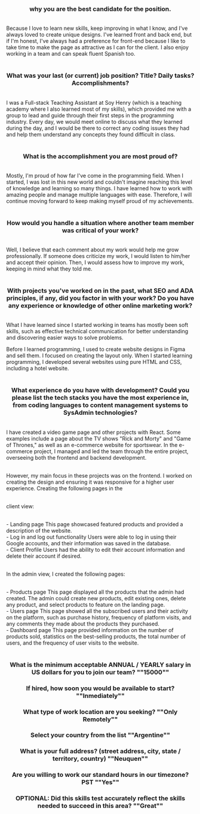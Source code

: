 <h3 align="center">why you are the best candidate for the position.</h3>

<br>
Because I love to learn new skills, keep improving in what I know, and I've always loved to create unique designs. I've learned front and back end, but if I'm honest, I've always had a preference for front-end because I like to take time to make the page as attractive as I can for the client. I also enjoy working in a team and can speak fluent Spanish too.
<br><br>


<h3 align="center">What was your last (or current) job position? Title? Daily tasks? Accomplishments?</h3>

<br>
I was a Full-stack Teaching Assistant at Soy Henry (which is a teaching academy where I also learned most of my skills), which provided me with a group to lead and guide through their first steps in the programming industry. Every day, we would meet online to discuss what they learned during the day, and I would be there to correct any coding issues they had and help them understand any concepts they found difficult in class.
<br><br>


<h3 align="center">What is the accomplishment you are most proud of?</h3>

<br>
Mostly, I'm proud of how far I've come in the programming field. When I started, I was lost in this new world and couldn't imagine reaching this level of knowledge and learning so many things. I have learned how to work with amazing people and manage multiple languages with ease. Therefore, I will continue moving forward to keep making myself proud of my achievements.
<br><br>


<h3 align="center">How would you handle a situation where another team member was critical of your work?</h3>

<br>
Well, I believe that each comment about my work would help me grow professionally. If someone does criticize my work, I would listen to him/her and accept their opinion. Then, I would assess how to improve my work, keeping in mind what they told me.
<br><br>


<h3 align="center">With projects you've worked on in the past, what SEO and ADA principles, if any, did you factor in with your work? Do you have any experience or knowledge of other online marketing work?</h3>


<br>
What I have learned since I started working in teams has mostly been soft skills, such as effective technical communication for better understanding and discovering easier ways to solve problems.
<br>

Before I learned programming, I used to create website designs in Figma and sell them. I focused on creating the layout only. When I started learning programming, I developed several websites using pure HTML and CSS, including a hotel website.
<br><br>


<h3 align="center">What experience do you have with development? Could you please list the tech stacks you have the most experience in, from coding languages to content management systems to SysAdmin technologies?</h3>


<br>
I have created a video game page and other projects with React. Some examples include a page about the TV shows "Rick and Morty" and "Game of Thrones," as well as an e-commerce website for sportswear. In the e-commerce project, I managed and led the team through the entire project, overseeing both the frontend and backend development.
<br><br>

However, my main focus in these projects was on the frontend. I worked on creating the design and ensuring it was responsive for a higher user experience. Creating the following pages in the 
<br><br>

client view:

<br>
- Landing page
This page showcased featured products and provided a description of the website.
<br>
- Log in and log out functionality
Users were able to log in using their Google accounts, and their information was saved in the database.
<br>
- Client Profile
Users had the ability to edit their account information and delete their account if desired.
<br><br>

In the admin view, I created the following pages:

<br>
- Products page
This page displayed all the products that the admin had created. The admin could create new products, edit existing ones, delete any product, and select products to feature on the landing page.
<br>
- Users page
This page showed all the subscribed users and their activity on the platform, such as purchase history, frequency of platform visits, and any comments they made about the products they purchased.
<br>
- Dashboard page
This page provided information on the number of products sold, statistics on the best-selling products, the total number of users, and the frequency of user visits to the website.
<br><br>


<h3 align="center">What is the minimum acceptable ANNUAL / YEARLY salary in US dollars for you to join our team? ""15000""</h3>
<h3 align="center">If hired, how soon you would be available to start? ""Inmediately""</h3>
<h3 align="center">What type of work location are you seeking? ""Only Remotely""</h3>
<h3 align="center">Select your country from the list ""Argentine""</h3>
<h3 align="center">What is your full address? (street address, city, state / territory, country) ""Neuquen""</h3>
<h3 align="center">Are you willing to work our standard hours in our timezone? PST ""Yes""</h3>
<h3 align="center">OPTIONAL: Did this skills test accurately reflect the skills needed to succeed in this area? ""Great""</h3>

